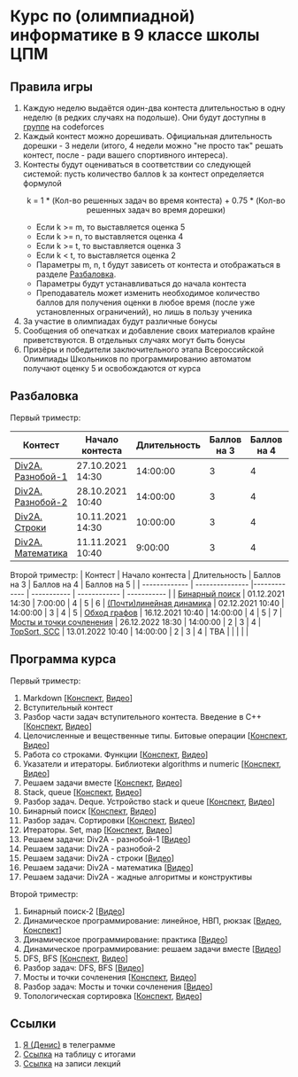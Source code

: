 # Курс по (олимпиадной) информатике в 9 классе школы ЦПМ

## Правила игры

1. Каждую неделю выдаётся один-два контеста длительностью в одну неделю (в редких случаях на подольше). Они будут доступны в [группе](http://codeforces.com/group/NVZIV3kQX3/contests) на codeforces
1. Каждый контест можно дорешивать. Официальная длительность дорешки - 3 недели (итого, 4 недели можно "не просто так" решать контест, после - ради вашего спортивного интереса).
1. Контесты будут оцениваться в соответствии со следующей системой: пусть количество баллов k за контест определяется формулой <p align="center">k = 1 * (Кол-во решенных задач во время контеста) + 0.75 * (Кол-во решенных задач во время дорешки)</p>
    * Если k >= m, то выставляется оценка 5
    * Если k >= n, то выставляется оценка 4
    * Если k >= t, то выставляется оценка 3
    * Если k < t, то выставляется оценка 2
    * Параметры m, n, t будут зависеть от контеста и отображаться в разделе [Разбаловка](#Разбаловка).
    * Параметры будут устанавливаться до начала контеста
    * Преподаватель может изменить необходимое количество баллов для получения оценки в любое время (после уже установленных ограничений), но лишь в пользу ученика
1. За участие в олимпиадах будут различные бонусы
1. Сообщения об опечатках и добавление своих материалов крайне приветствуются. В отдельных случаях могут быть бонусы
1. Призёры и победители заключительного этапа Всероссийской Олимпиады Школьников по программированию автоматом получают оценку 5 и освобождаются от курса

## Разбаловка

Первый триместр:

| Контест       | Начало контеста | Длительность | Баллов на 3 | Баллов на 4  | Баллов на 5 |
| ------------- | --------------- |------------- | ----------- | ------------ | ----------- |
| [Div2A. Разнобой-1](https://codeforces.com/gym/351361) | 27.10.2021 14:30 | 14:00:00 | 3 | 4 | 7
| [Div2A. Разнобой-2](https://codeforces.com/gym/351361) | 28.10.2021 10:40 | 14:00:00 | 3 | 4 | 7
| [Div2A. Строки](https://codeforces.com/gym/351361) | 10.11.2021 14:30 | 10:00:00 | 3 | 4 | 7
| [Div2A. Математика](https://codeforces.com/gym/351361) | 11.11.2021 10:40 | 9:00:00 | 3 | 4 | 7

Второй триместр:
| Контест       | Начало контеста | Длительность | Баллов на 3 | Баллов на 4  | Баллов на 5 |
| ------------- | --------------- |------------- | ----------- | ------------ | ----------- |
| [Бинарный поиск](https://codeforces.com/gym/349074) | 01.12.2021 14:30 | 7:00:00 | 4 | 5 | 6
| [(Почти)линейная динамика](https://codeforces.com/gym/357639) | 02.12.2021 10:40 | 14:00:00 | 3 | 4 | 5
| [Обход графов](https://codeforces.com/gym/360101) | 16.12.2021 10:40 | 14:00:00 | 4 | 5 | 7
| [Мосты и точки сочленения](https://codeforces.com/gym/361979) | 26.12.2022 18:30 | 14:00:00 | 2 | 3 | 4
| [TopSort, SCC](http://codeforces.com/gym/364155) | 13.01.2022 10:40 | 14:00:00 | 2 | 3 | 4
| TBA | | | | |

## Программа курса

Первый триместр:

1. Markdown [[Конспект](./lecture01-markdown/), [Видео](https://youtu.be/UMHMXqlukCo)]
1. Вступительный контест
1. Разбор части задач вступительного контеста. Введение в C++ [[Конспект](./lecture03-cpp-intro/), [Видео](https://youtu.be/a6Pb56uhM5o)]
1. Целочисленные и вещественные типы. Битовые операции [[Конспект](./lecture04-cpp-types/), [Видео](https://youtu.be/eBpnaVYDiIg)]
1. Работа со строками. Функции [[Конспект](./lecture05-cpp-string-functions/), [Видео](https://youtu.be/Qz6Axx5AvxE)]
1. Указатели и итераторы. Библиотеки algorithms и numeric [[Конспект](./lecture06-cpp-iterators-stl/), [Видео](https://youtu.be/R23qfz1ruWI)]
1. Решаем задачи вместе [[Конспект](./lecture07-solving-problems/), [Видео](https://youtu.be/NPo3-gDpn_U)]
1. Stack, queue [[Конспект](./lecture08-stack-1/), [Видео](https://youtu.be/-TplheGSsp4)]
1. Разбор задач. Deque. Устройство stack и queue [[Конспект](./lecture09-stack-2/), [Видео](https://youtu.be/XuJHrjhjo8Q)]
1. Бинарный поиск [[Конспект](./lecture10-binsearch/), [Видео](https://youtu.be/JC788-t855s)]
1. Разбор задач. Сортировки [[Конспект](./lecture11-sorting/), [Видео](https://youtu.be/kZBYrcApzOI)]
1. Итераторы. Set, map [[Конспект](./lecture12-set/), [Видео](https://youtu.be/76bPesccDSU)]
1. Решаем задачи: Div2A - разнобой-1 [[Видео](https://youtu.be/SRxg-2HOmRc)]
1. Решаем задачи: Div2A - разнобой-2
1. Решаем задачи: Div2A - строки [[Видео](https://youtu.be/9DWtjY6SZIo)]
1. Решаем задачи: Div2A - математика [[Видео](https://youtu.be/Rzpy8y_CqQ0)]
1. Решаем задачи: Div2A - жадные алгоритмы и конструктивы

Второй триместр:

1. Бинарный поиск-2 [[Видео](https://youtu.be/bS5YCQMgZrI)]
1. Динамическое программирование: линейное, НВП, рюкзак [[Видео](https://youtu.be/Sz1C02sKpxE), [Конспект](./lecture20-dp-1)]
1. Динамическое программирование: практика [[Видео](https://youtu.be/_a6bChlwTIc)]
1. Динамическое программирование: решаем задачи вместе [[Видео](https://youtu.be/43xw0YUXa1o)]
1. DFS, BFS [[Конспект](./lecture26-dfs-1/), [Видео](https://youtu.be/I-2puwAvlKg)]
1. Разбор задач: DFS, BFS [[Видео](https://youtu.be/TKmcTBfVw0E)]
1. Мосты и точки сочленения [[Конспект](./lecture28-bridges-1), [Видео](https://youtu.be/md4p9cauol4)]
1. Разбор задач: Мосты и точки сочленения [[Видео](https://youtu.be/md4p9cauol4)]
1. Топологическая сортировка [[Конспект](./lecture30-topsort), [Видео](https://youtu.be/Yb03LHcrP0Y)]

## Ссылки

1. [Я (Денис)](https://t.me/i_1ove_myse1f) в телеграмме
1. [Ссылка](http://ec2-54-224-131-226.compute-1.amazonaws.com/standings/cte9-2021/) на таблицу с итогами
1. [Ссылка](https://youtube.com/playlist?list=PLXKRy1QlvcjNtZ161f4BNyUTYcrlnJIhT) на записи лекций

